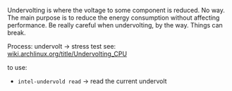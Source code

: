 Undervolting is where the voltage to some component is reduced. No way. The main purpose is to reduce the energy consumption without affecting performance. Be really careful when undervolting, by the way. Things can break.

Process: undervolt -> stress test
see: [wiki.archlinux.org/title/Undervolting_CPU](https://wiki.archlinux.org/title/Undervolting_CPU)

to use:
- `intel-undervold read` -> read the current undervolt
